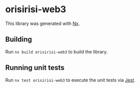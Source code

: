 # orisirisi-web3

This library was generated with [Nx](https://nx.dev).

## Building

Run `nx build orisirisi-web3` to build the library.

## Running unit tests

Run `nx test orisirisi-web3` to execute the unit tests via [Jest](https://jestjs.io).
